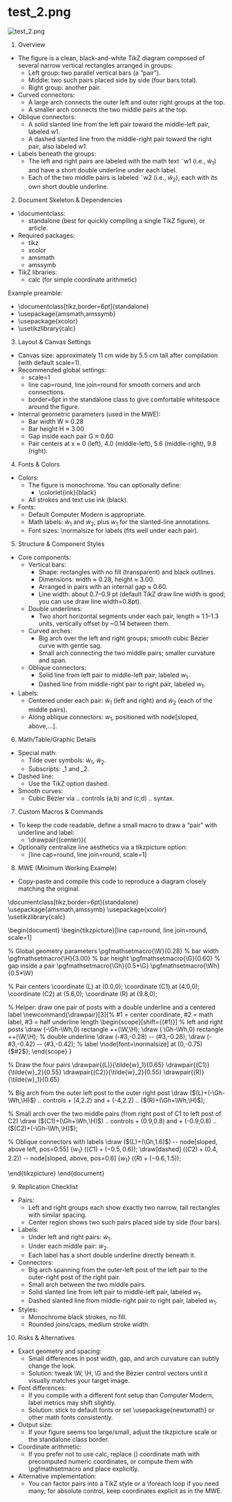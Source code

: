 # test_2.png

![test_2.png](../../../eval_dataset/images/test_2.png)

1. Overview
- The figure is a clean, black-and-white TikZ diagram composed of several narrow vertical rectangles arranged in groups:
  - Left group: two parallel vertical bars (a “pair”).
  - Middle: two such pairs placed side by side (four bars total).
  - Right group: another pair.
- Curved connectors:
  - A large arch connects the outer left and outer right groups at the top.
  - A smaller arch connects the two middle pairs at the top.
- Oblique connectors:
  - A solid slanted line from the left pair toward the middle-left pair, labeled w1.
  - A dashed slanted line from the middle-right pair toward the right pair, also labeled w1.
- Labels beneath the groups:
  - The left and right pairs are labeled with the math text ˜w1 (i.e., $\tilde{w}_1$) and have a short double underline under each label.
  - Each of the two middle pairs is labeled ˜w2 (i.e., $\tilde{w}_2$), each with its own short double underline.

2. Document Skeleton & Dependencies
- \documentclass:
  - standalone (best for quickly compiling a single TikZ figure), or article.
- Required packages:
  - tikz
  - xcolor
  - amsmath
  - amssymb
- TikZ libraries:
  - calc (for simple coordinate arithmetic)

Example preamble:
- \documentclass[tikz,border=6pt]{standalone}
- \usepackage{amsmath,amssymb}
- \usepackage{xcolor}
- \usetikzlibrary{calc}

3. Layout & Canvas Settings
- Canvas size: approximately 11 cm wide by 5.5 cm tall after compilation (with default scale=1).
- Recommended global settings:
  - scale=1
  - line cap=round, line join=round for smooth corners and arch connections.
  - border=6pt in the standalone class to give comfortable whitespace around the figure.
- Internal geometric parameters (used in the MWE):
  - Bar width W ≈ 0.28
  - Bar height H ≈ 3.00
  - Gap inside each pair G ≈ 0.60
  - Pair centers at x ≈ 0 (left), 4.0 (middle-left), 5.6 (middle-right), 9.8 (right).

4. Fonts & Colors
- Colors:
  - The figure is monochrome. You can optionally define:
    - \colorlet{ink}{black}
  - All strokes and text use ink (black).
- Fonts:
  - Default Computer Modern is appropriate.
  - Math labels: $\tilde{w}_1$ and $\tilde{w}_2$, plus $w_1$ for the slanted-line annotations.
  - Font sizes: \normalsize for labels (fits well under each pair).

5. Structure & Component Styles
- Core components:
  - Vertical bars:
    - Shape: rectangles with no fill (transparent) and black outlines.
    - Dimensions: width ≈ 0.28, height ≈ 3.00.
    - Arranged in pairs with an internal gap ≈ 0.60.
    - Line width: about 0.7–0.9 pt (default TikZ draw line width is good; you can use draw line width=0.8pt).
  - Double underlines:
    - Two short horizontal segments under each pair, length ≈ 1.1–1.3 units, vertically offset by ~0.14 between them.
  - Curved arches:
    - Big arch over the left and right groups; smooth cubic Bézier curve with gentle sag.
    - Small arch connecting the two middle pairs; smaller curvature and span.
  - Oblique connectors:
    - Solid line from left pair to middle-left pair, labeled $w_1$.
    - Dashed line from middle-right pair to right pair, labeled $w_1$.
- Labels:
  - Centered under each pair: $\tilde{w}_1$ (left and right) and $\tilde{w}_2$ (each of the middle pairs).
  - Along oblique connectors: $w_1$, positioned with node[sloped, above,...].

6. Math/Table/Graphic Details
- Special math:
  - Tilde over symbols: $\tilde{w}_1$, $\tilde{w}_2$.
  - Subscripts: _1 and _2.
- Dashed line:
  - Use the TikZ option dashed.
- Smooth curves:
  - Cubic Bézier via .. controls (a,b) and (c,d) .. syntax.

7. Custom Macros & Commands
- To keep the code readable, define a small macro to draw a “pair” with underline and label:
  - \drawpair{(center)}{<math label>}{<half underline length>}
- Optionally centralize line aesthetics via a tikzpicture option:
  - [line cap=round, line join=round, scale=1]

8. MWE (Minimum Working Example)
- Copy-paste and compile this code to reproduce a diagram closely matching the original.

\documentclass[tikz,border=6pt]{standalone}
\usepackage{amsmath,amssymb}
\usepackage{xcolor}
\usetikzlibrary{calc}

\begin{document}
\begin{tikzpicture}[line cap=round, line join=round, scale=1]

% Global geometry parameters
\pgfmathsetmacro{\W}{0.28}   % bar width
\pgfmathsetmacro{\H}{3.00}   % bar height
\pgfmathsetmacro{\G}{0.60}   % gap inside a pair
\pgfmathsetmacro{\Gh}{0.5*\G}
\pgfmathsetmacro{\Wh}{0.5*\W}

% Pair centers
\coordinate (L)  at (0.0,0);
\coordinate (C1) at (4.0,0);
\coordinate (C2) at (5.6,0);
\coordinate (R)  at (9.8,0);

% Helper: draw one pair of posts with a double underline and a centered label
\newcommand{\drawpair}[3]{% #1 = center coordinate, #2 = math label, #3 = half underline length
  \begin{scope}[shift={(#1)}]
    % left and right posts
    \draw (-\Gh-\Wh,0) rectangle ++(\W,\H);
    \draw ( \Gh-\Wh,0) rectangle ++(\W,\H);
    % double underline
    \draw (-#3,-0.28) -- (#3,-0.28);
    \draw (-#3,-0.42) -- (#3,-0.42);
    % label
    \node[font=\normalsize] at (0,-0.75) {$#2$};
  \end{scope}
}

% Draw the four pairs
\drawpair{(L)}{\tilde{w}_1}{0.65}
\drawpair{(C1)}{\tilde{w}_2}{0.55}
\drawpair{(C2)}{\tilde{w}_2}{0.55}
\drawpair{(R)}{\tilde{w}_1}{0.65}

% Big arch from the outer left post to the outer right post
\draw ($(L)+(-\Gh-\Wh,\H)$)
   .. controls + (4,2.2) and + (-4,2.2) ..
   ($(R)+(\Gh+\Wh,\H)$);

% Small arch over the two middle pairs (from right post of C1 to left post of C2)
\draw ($(C1)+(\Gh+\Wh,\H)$)
   .. controls + (0.9,0.8) and + (-0.9,0.8) ..
   ($(C2)+(-\Gh-\Wh,\H)$);

% Oblique connectors with labels
\draw ($(L)+(\Gh,1.6)$) -- node[sloped, above left, pos=0.55] {$w_1$} ($(C1)+(-0.5,0.6)$);
\draw[dashed] ($(C2)+(0.4,2.2)$) -- node[sloped, above, pos=0.6] {$w_1$} ($(R)+(-0.6,1.5)$);

\end{tikzpicture}
\end{document}

9. Replication Checklist
- Pairs:
  - Left and right groups each show exactly two narrow, tall rectangles with similar spacing.
  - Center region shows two such pairs placed side by side (four bars).
- Labels:
  - Under left and right pairs: $\tilde{w}_1$.
  - Under each middle pair: $\tilde{w}_2$.
  - Each label has a short double underline directly beneath it.
- Connectors:
  - Big arch spanning from the outer-left post of the left pair to the outer-right post of the right pair.
  - Small arch between the two middle pairs.
  - Solid slanted line from left pair to middle-left pair, labeled $w_1$.
  - Dashed slanted line from middle-right pair to right pair, labeled $w_1$.
- Styles:
  - Monochrome black strokes, no fill.
  - Rounded joins/caps, medium stroke width.

10. Risks & Alternatives
- Exact geometry and spacing:
  - Small differences in post width, gap, and arch curvature can subtly change the look.
  - Solution: tweak \W, \H, \G and the Bézier control vectors until it visually matches your target image.
- Font differences:
  - If you compile with a different font setup than Computer Modern, label metrics may shift slightly.
  - Solution: stick to default fonts or set \usepackage{newtxmath} or other math fonts consistently.
- Output size:
  - If your figure seems too large/small, adjust the tikzpicture scale or the standalone class border.
- Coordinate arithmetic:
  - If you prefer not to use calc, replace $()$ coordinate math with precomputed numeric coordinates, or compute them with \pgfmathsetmacro and place explicitly.
- Alternative implementation:
  - You can factor pairs into a TikZ style or a \foreach loop if you need many; for absolute control, keep coordinates explicit as in the MWE.
